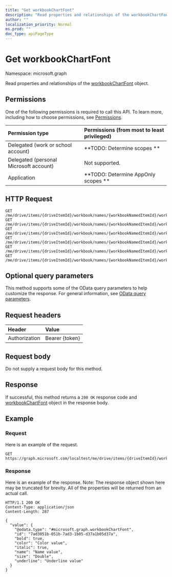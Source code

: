 ```yaml
---
title: "Get workbookChartFont"
description: "Read properties and relationships of the workbookChartFont object."
author: ""
localization_priority: Normal
ms.prod: ""
doc_type: apiPageType
---
```


# Get workbookChartFont

Namespace: microsoft.graph

Read properties and relationships of the [workbookChartFont](../resources/workbookchartfont.md) object.

## Permissions
One of the following permissions is required to call this API. To learn more, including how to choose permissions, see [Permissions](/concepts/permissions-reference.md).

|Permission type|Permissions (from most to least privileged)|
|:---|:---|
|Delegated (work or school account)|**TODO: Determine scopes **|
|Delegated (personal Microsoft account)|Not supported.|
|Application|**TODO: Determine AppOnly scopes **|

## HTTP Request
<!-- {
  "blockType": "ignored"
}
-->
``` http
GET /me/drive/items/{driveItemId}/workbook/names/{workbookNamedItemId}/worksheet/charts/{workbookChartId}/format/font
GET /me/drive/items/{driveItemId}/workbook/names/{workbookNamedItemId}/worksheet/charts/{workbookChartId}/title/format/font
GET /me/drive/items/{driveItemId}/workbook/names/{workbookNamedItemId}/worksheet/charts/{workbookChartId}/legend/format/font
GET /me/drive/items/{driveItemId}/workbook/names/{workbookNamedItemId}/worksheet/charts/{workbookChartId}/dataLabels/format/font
GET /me/drive/items/{driveItemId}/workbook/names/{workbookNamedItemId}/worksheet/charts/{workbookChartId}/axes/categoryAxis/format/font
GET /me/drive/items/{driveItemId}/workbook/names/{workbookNamedItemId}/worksheet/charts/{workbookChartId}/axes/categoryAxis/title/format/font
```

## Optional query parameters
This method supports some of the OData query parameters to help customize the response. For general information, see [OData query parameters](/graph/query-parameters).

## Request headers
|Header|Value|
|:---|:---|
|Authorization|Bearer {token}|

## Request body
Do not supply a request body for this method.

## Response
If successful, this method returns a `200 OK` response code and [workbookChartFont](../resources/workbookchartfont.md) object in the response body.

## Example

### Request
Here is an example of the request.
<!-- {
  "blockType": "request",
  "name": "get_workbookchartfont"
}
-->
``` http
GET https://graph.microsoft.com/localtest/me/drive/items/{driveItemId}/workbook/names/{workbookNamedItemId}/worksheet/charts/{workbookChartId}/format/font
```

### Response
Here is an example of the response. Note: The response object shown here may be truncated for brevity. All of the properties will be returned from an actual call.
<!-- {
  "blockType": "response",
  "truncated": true,
  "@odata.type": "microsoft.graph.workbookChartFont"
}
-->
``` http
HTTP/1.1 200 OK
Content-Type: application/json
Content-Length: 287

{
  "value": {
    "@odata.type": "#microsoft.graph.workbookChartFont",
    "id": "7ad3051b-051b-7ad3-1b05-d37a1b05d37a",
    "bold": true,
    "color": "Color value",
    "italic": true,
    "name": "Name value",
    "size": "Double",
    "underline": "Underline value"
  }
}
```

